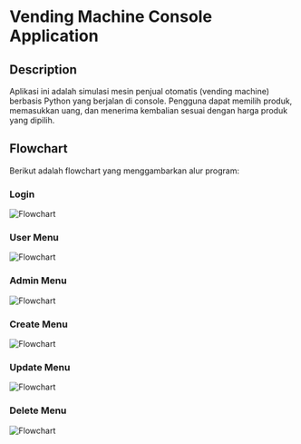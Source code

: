# Vending Machine Console Application

## Description
Aplikasi ini adalah simulasi mesin penjual otomatis (vending machine) berbasis Python yang berjalan di console. Pengguna dapat memilih produk, memasukkan uang, dan menerima kembalian sesuai dengan harga produk yang dipilih.

## Flowchart
Berikut adalah flowchart yang menggambarkan alur program:

### Login
![Flowchart](Login.drawio.png)

### User Menu
![Flowchart](User_Menu.png)

### Admin Menu
![Flowchart](Admin_menu.png)

### Create Menu
![Flowchart](Create_menu.png)

### Update Menu
![Flowchart](Update_menu.png)

### Delete Menu
![Flowchart](Delete_menu.png)
